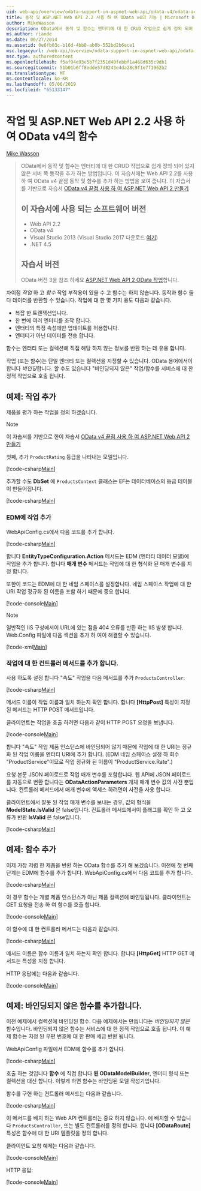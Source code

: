 ```yaml
---
uid: web-api/overview/odata-support-in-aspnet-web-api/odata-v4/odata-actions-and-functions
title: 동작 및 ASP.NET Web API 2.2 사용 하 여 OData v4의 기능 | Microsoft Docs
author: MikeWasson
description: OData에서 동작 및 함수는 엔터티에 대 한 CRUD 작업으로 쉽게 정의 되어 있지 않은 서버 쪽 동작을 추가 하는 방법입니다. 이 자습서에서는 방법...
ms.author: riande
ms.date: 06/27/2014
ms.assetid: 0e6fb03c-b16d-4bb0-ab0b-552bd2b6ece1
msc.legacyurl: /web-api/overview/odata-support-in-aspnet-web-api/odata-v4/odata-actions-and-functions
msc.type: authoredcontent
ms.openlocfilehash: f5af94e93e5b7f2351d40febbf1a468d635c9db1
ms.sourcegitcommit: 51b01b6ff8edde57d8243e4da28c9f1e7f1962b2
ms.translationtype: MT
ms.contentlocale: ko-KR
ms.lasthandoff: 05/06/2019
ms.locfileid: "65133147"
---
```

# <a name="actions-and-functions-in-odata-v4-using-aspnet-web-api-22"></a>작업 및 ASP.NET Web API 2.2 사용 하 여 OData v4의 함수

[Mike Wasson](https://github.com/MikeWasson)

> OData에서 동작 및 함수는 엔터티에 대 한 CRUD 작업으로 쉽게 정의 되어 있지 않은 서버 쪽 동작을 추가 하는 방법입니다. 이 자습서에는 Web API 2.2를 사용 하 여 OData v4 끝점 동작 및 함수를 추가 하는 방법을 보여 줍니다. 이 자습서를 기반으로 자습서 [OData v4 끝점 사용 하 여 ASP.NET Web API 2 만들기](create-an-odata-v4-endpoint.md)
>
> ## <a name="software-versions-used-in-the-tutorial"></a>이 자습서에 사용 되는 소프트웨어 버전
>
> - Web API 2.2
> - OData v4
> - Visual Studio 2013 (Visual Studio 2017 다운로드 [여기](https://visualstudio.microsoft.com/downloads/?utm_medium=microsoft&utm_source=docs.microsoft.com&utm_campaign=button+cta&utm_content=download+vs2017))
> - .NET 4.5
>
> ## <a name="tutorial-versions"></a>자습서 버전
>
> OData 버전 3을 참조 하세요 [ASP.NET Web API 2 OData 작업](../odata-v3/odata-actions.md)합니다.

차이점 *작업* 하 고 *함수* 작업 부작용이 있을 수 고 함수는 하지 않습니다. 동작과 함수 둘 다 데이터를 반환할 수 있습니다. 작업에 대 한 몇 가지 용도 다음과 같습니다.

- 복잡 한 트랜잭션입니다.
- 한 번에 여러 엔터티를 조작 합니다.
- 엔터티의 특정 속성에만 업데이트를 허용합니다.
- 엔터티가 아닌 데이터를 전송 합니다.

함수는 엔터티 또는 컬렉션에 직접 해당 하지 않는 정보를 반환 하는 데 유용 합니다.

작업 (또는 함수)는 단일 엔터티 또는 컬렉션을 지정할 수 있습니다. OData 용어에서이 합니다 *바인딩*합니다. 할 수도 있습니다 &quot;바인딩되지 않은&quot; 작업/함수를 서비스에 대 한 정적 작업으로 호출 됩니다.

## <a name="example-adding-an-action"></a>예제: 작업 추가

제품을 평가 하는 작업을 정의 하겠습니다.

> [!NOTE]
> 이 자습서를 기반으로 한이 자습서 [OData v4 끝점 사용 하 여 ASP.NET Web API 2 만들기](create-an-odata-v4-endpoint.md)

첫째, 추가 `ProductRating` 등급을 나타내는 모델입니다.

[!code-csharp[Main](odata-actions-and-functions/samples/sample1.cs)]

추가할 수도 **DbSet** 에 `ProductsContext` 클래스는 EF는 데이터베이스의 등급 테이블이 만들어집니다.

[!code-csharp[Main](odata-actions-and-functions/samples/sample2.cs)]

### <a name="add-the-action-to-the-edm"></a>EDM에 작업 추가

WebApiConfig.cs에서 다음 코드를 추가 합니다.

[!code-csharp[Main](odata-actions-and-functions/samples/sample3.cs)]

합니다 **EntityTypeConfiguration.Action** 메서드는 EDM (엔터티 데이터 모델)에 작업을 추가 합니다. 합니다 **매개 변수** 메서드는 작업에 대 한 형식화 된 매개 변수를 지정 합니다.

또한이 코드는 EDM에 대 한 네임 스페이스를 설정합니다. 네임 스페이스 작업에 대 한 URI 작업 정규화 된 이름을 포함 하기 때문에 중요 합니다.

[!code-console[Main](odata-actions-and-functions/samples/sample4.cmd)]

> [!NOTE]
> 일반적인 IIS 구성에서이 URL에 있는 점을 404 오류를 반환 하는 IIS 발생 합니다. Web.Config 파일에 다음 섹션을 추가 하 여이 해결할 수 있습니다.

[!code-xml[Main](odata-actions-and-functions/samples/sample5.xml)]

### <a name="add-a-controller-method-for-the-action"></a>작업에 대 한 컨트롤러 메서드를 추가 합니다.

사용 하도록 설정 합니다 &quot;속도&quot; 작업을 다음 메서드를 추가 `ProductsController`:

[!code-csharp[Main](odata-actions-and-functions/samples/sample6.cs)]

메서드 이름이 작업 이름과 일치 하는지 확인 합니다. 합니다 **[HttpPost]** 특성이 지정 된 메서드는 HTTP POST 메서드입니다.

클라이언트는 작업을 호출 하려면 다음과 같이 HTTP POST 요청을 보냅니다.

[!code-console[Main](odata-actions-and-functions/samples/sample7.cmd)]

합니다 &quot;속도&quot; 작업 제품 인스턴스에 바인딩되어 않기 때문에 작업에 대 한 URI는 정규화 된 작업 이름을 엔터티 URI에 추가 합니다. (EDM 네임 스페이스 설정 하 회수 &quot;ProductService&quot;이므로 작업 정규화 된 이름이 &quot;ProductService.Rate&quot;.)

요청 본문 JSON 페이로드로 작업 매개 변수를 포함합니다. 웹 API에 JSON 페이로드를 자동으로 변환 합니다는 **ODataActionParameters** 개체 매개 변수 값의 사전 뿐입니다. 컨트롤러 메서드에서 매개 변수에 액세스 하려면이 사전을 사용 합니다.

클라이언트에서 잘못 된 작업 매개 변수를 보내는 경우, 값의 형식을 **ModelState.IsValid** 은 false입니다. 컨트롤러 메서드에서이 플래그를 확인 하 고 오류가 반환 **IsValid** 은 false입니다.

[!code-csharp[Main](odata-actions-and-functions/samples/sample8.cs)]

## <a name="example-adding-a-function"></a>예제: 함수 추가

이제 가장 저렴 한 제품을 반환 하는 OData 함수를 추가 해 보겠습니다. 이전에 첫 번째 단계는 EDM에 함수를 추가 합니다. WebApiConfig.cs에서 다음 코드를 추가 합니다.

[!code-csharp[Main](odata-actions-and-functions/samples/sample9.cs)]

이 경우 함수는 개별 제품 인스턴스가 아닌 제품 컬렉션에 바인딩됩니다. 클라이언트는 GET 요청을 전송 하 여 함수를 호출 합니다.

[!code-console[Main](odata-actions-and-functions/samples/sample10.cmd)]

이 함수에 대 한 컨트롤러 메서드는 다음과 같습니다.

[!code-csharp[Main](odata-actions-and-functions/samples/sample11.cs)]

메서드 이름은 함수 이름과 일치 하는지 확인 합니다. 합니다 **[HttpGet]** HTTP GET 메서드는 특성을 지정 합니다.

HTTP 응답에는 다음과 같습니다.

[!code-console[Main](odata-actions-and-functions/samples/sample12.cmd)]

## <a name="example-adding-an-unbound-function"></a>예제: 바인딩되지 않은 함수를 추가합니다.

이전 예제에서 컬렉션에 바인딩된 함수. 다음 예제에서는 만듭니다는 *바인딩되지 않은* 함수입니다. 바인딩되지 않은 함수는 서비스에 대 한 정적 작업으로 호출 됩니다. 이 예제 함수는 지정 된 우편 번호에 대 한 판매 세금 반환 됩니다.

WebApiConfig 파일에서 EDM에 함수를 추가 합니다.

[!code-csharp[Main](odata-actions-and-functions/samples/sample13.cs)]

호출 하는 것입니다 **함수** 에 직접 합니다 **된 ODataModelBuilder**, 엔터티 형식 또는 컬렉션을 대신 합니다. 이렇게 하면 함수는 바인딩된 모델 작성기입니다.

함수를 구현 하는 컨트롤러 메서드는 다음과 같습니다.

[!code-csharp[Main](odata-actions-and-functions/samples/sample14.cs)]

이 메서드를 배치 하는 Web API 컨트롤러는 중요 하지 않습니다. 에 배치할 수 있습니다 `ProductsController`, 또는 별도 컨트롤러를 정의 합니다. 합니다 **[ODataRoute]** 특성은 함수에 대 한 URI 템플릿을 정의 합니다.

클라이언트 요청 예제는 다음과 같습니다.

[!code-console[Main](odata-actions-and-functions/samples/sample15.cmd)]

HTTP 응답:

[!code-console[Main](odata-actions-and-functions/samples/sample16.cmd)]
